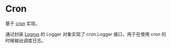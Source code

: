 # Cron

基于 [cron](https://github.com/robfig/cron) 实现。

通过封装 [Logrus](https://github.com/sirupsen/logrus) 的 Logger 对象实现了 cron.Logger 接口，用于在使用 cron 的时候输出调度日志。
